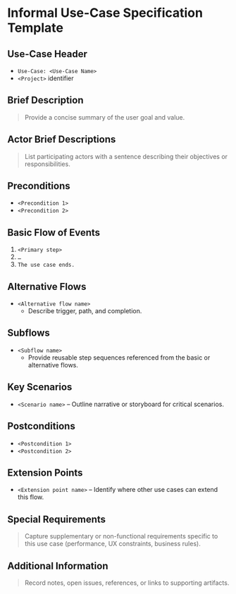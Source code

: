 # Informal Use-Case Specification Template

## Use-Case Header
- `Use-Case: <Use-Case Name>`
- `<Project>` identifier

## Brief Description
> Provide a concise summary of the user goal and value.

## Actor Brief Descriptions
> List participating actors with a sentence describing their objectives or responsibilities.

## Preconditions
- `<Precondition 1>`
- `<Precondition 2>`

## Basic Flow of Events
1. `<Primary step>`
2. `…`
3. `The use case ends.`

## Alternative Flows
- `<Alternative flow name>`
  - Describe trigger, path, and completion.

## Subflows
- `<Subflow name>`
  - Provide reusable step sequences referenced from the basic or alternative flows.

## Key Scenarios
- `<Scenario name>` – Outline narrative or storyboard for critical scenarios.

## Postconditions
- `<Postcondition 1>`
- `<Postcondition 2>`

## Extension Points
- `<Extension point name>` – Identify where other use cases can extend this flow.

## Special Requirements
> Capture supplementary or non-functional requirements specific to this use case (performance, UX constraints, business rules).

## Additional Information
> Record notes, open issues, references, or links to supporting artifacts.
